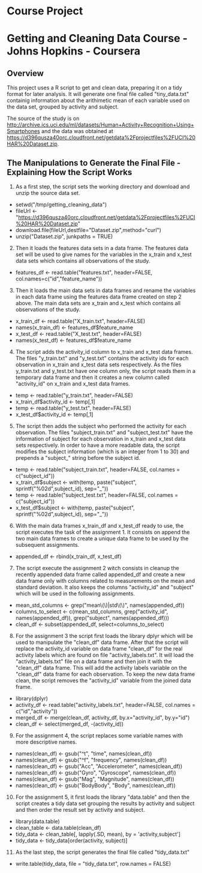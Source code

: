 # Course Project
# Getting and Cleaning Data Course - Johns Hopkins - Coursera

## Overview
This project uses a R script to get and clean data, preparing it on a tidy format for later analysis. It will generate one final file called "tiny_data.txt" containig information about the arithimetic mean of each variable used on the data set, grouped by activity and subject.

The source of the study is on http://archive.ics.uci.edu/ml/datasets/Human+Activity+Recognition+Using+Smartphones and the data was obtained at https://d396qusza40orc.cloudfront.net/getdata%2Fprojectfiles%2FUCI%20HAR%20Dataset.zip.


## The Manipulations to Generate the Final File - Explaining How the Script Works

1. As a first step, the script sets the working directory and download and unzip the source data set.
 * setwd("/tmp/getting_cleaning_data")
 * fileUrl <- "https://d396qusza40orc.cloudfront.net/getdata%2Fprojectfiles%2FUCI%20HAR%20Dataset.zip"
 * download.file(fileUrl,destfile="Dataset.zip",method="curl")
 * unzip("Dataset.zip", junkpaths = TRUE)


2. Then it loads the features data sets in a data frame. The features data set will be used to give names for the variables in the x_train and x_test data sets which contains all observations of the study. 
 * features_df <- read.table("features.txt", header=FALSE, col.names=c("id","feature_name"))


3. Then it loads the main data sets in data frames and rename the variables in each data frame using the features data frame created on step 2 above. The main data sets are x_train and x_test which contains all observations of the study. 
 * x_train_df <- read.table("X_train.txt", header=FALSE)
 * names(x_train_df) <- features_df$feature_name
 * x_test_df <- read.table("X_test.txt", header=FALSE)
 * names(x_test_df) <- features_df$feature_name


4. The script adds the activity_id column to x_train and x_test data frames. The files "y_train.txt" and "y_test.txt" contains the activity ids for each observation in x_train and x_test data sets respectively. As the files y_train.txt and y_test.txt have one column only, the script reads them in a temporary data frame and then it creates a new column called "activity_id" on x_train and x_test data frames.
 * temp <- read.table("y_train.txt", header=FALSE)
 * x_train_df$activity_id <- temp[,1]
 * temp <- read.table("y_test.txt", header=FALSE)
 * x_test_df$activity_id <- temp[,1]


5. The script then adds the subject who performed the activity for each observation. The files "subject_train.txt" and "subject_test.txt" have the information of subject for each observation in x_train and x_test data sets respectively. In order to have a more readable data, the script modifies the subject information (which is an integer from 1 to 30) and prepends a "subject_" string before the subject id.
 * temp <- read.table("subject_train.txt", header=FALSE, col.names = c("subject_id"))
 * x_train_df$subject <- with(temp, paste("subject", sprintf("%02d",subject_id), sep="_"))
 * temp <- read.table("subject_test.txt", header=FALSE, col.names = c("subject_id"))
 * x_test_df$subject <- with(temp, paste("subject", sprintf("%02d",subject_id), sep="_"))


6. With the main data frames x_train_df and x_test_df ready to use, the script executes the task of the assignment 1. It consists on append the two main data frames to create a unique data frame to be used by the subsequent assignments.
 * appended_df <- rbind(x_train_df, x_test_df)


7. The script execute the assignment 2 witch consists in cleanup the recently appended data frame called appended_df and create a new data frame only with columns related to measurements on the mean and standard deviation. It also keeps the columns "activity_id" and "subject" which will be used in the following assignments.
 * mean_std_columns <- grep("mean\\(\\)|std\\(\\)", names(appended_df))
 * columns_to_select <- c(mean_std_columns, grep("activity_id", names(appended_df)), grep("subject", names(appended_df)))
 * clean_df <- subset(appended_df, select=columns_to_select)


8. For the assignment 3 the script first loads the library dplyr which will be used to manipulate the "clean_df" data frame. After that the script will replace the activity_id variable on data frame "clean_df" for the real activity labels which are found on file "activity_labels.txt". It will load the "activity_labels.txt" file on a data frame and then join it with the "clean_df" data frame. This will add the activity labels variable on the "clean_df" data frame for each observation. To keep the new data frame clean, the script removes the "activity_id" variable from the joined data frame.
 * library(dplyr)
 * activity_df <- read.table("activity_labels.txt", header=FALSE, col.names = c("id","activity"))
 * merged_df <- merge(clean_df, activity_df, by.x="activity_id", by.y="id")
 * clean_df <- select(merged_df, -(activity_id))


9. For the assignment 4, the script replaces some variable names with more descriptive names.
 * names(clean_df) <- gsub("^t", "time", names(clean_df))
 * names(clean_df) <- gsub("^f", "frequency", names(clean_df))
 * names(clean_df) <- gsub("Acc", "Accelerometer", names(clean_df))
 * names(clean_df) <- gsub("Gyro", "Gyroscope", names(clean_df))
 * names(clean_df) <- gsub("Mag", "Magnitude", names(clean_df))
 * names(clean_df) <- gsub("BodyBody", "Body", names(clean_df))


10. For the assignment 5, it first loads the library "data.table" and then the script creates a tidy data set grouping the results by activity and subject and then order the result set by activity and subject.
 * library(data.table)
 * clean_table <- data.table(clean_df)
 * tidy_data <- clean_table[, lapply(.SD, mean), by = 'activity,subject']
 * tidy_data <- tidy_data[order(activity, subject)]


11. As the last step, the script generates the final file called "tidy_data.txt"
 * write.table(tidy_data, file = "tidy_data.txt", row.names = FALSE)